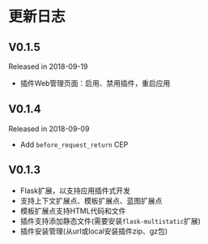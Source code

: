 更新日志
=========


V0.1.5
-------------

Released in 2018-09-19

- 插件Web管理页面：启用、禁用插件，重启应用


V0.1.4
-------------

Released in 2018-09-09

- Add `before_request_return` CEP


V0.1.3
-----------------

- Flask扩展，以支持应用插件式开发
- 支持上下文扩展点、模板扩展点、蓝图扩展点
- 模板扩展点支持HTML代码和文件
- 插件支持添加静态文件(需要安装`flask-multistatic`扩展)
- 插件安装管理(从url或local安装插件zip、gz包)
